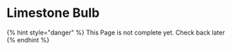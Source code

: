 # Limestone Bulb

{% hint style="danger" %}
This Page is not complete yet. Check back later
{% endhint %}

